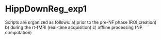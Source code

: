 # HippDownReg_exp1

Scripts are organized as follows:
a) prior to the pre-NF phase (ROI creation)
b) during the rt-fMRI (real-time acquisition)
c) offline processing (NP computation)
